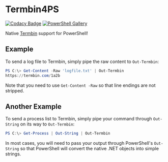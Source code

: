# Termbin4PS

[![Codacy Badge](https://api.codacy.com/project/badge/Grade/f136d39acc914277bc1db3f6c85c6906)](https://app.codacy.com/gh/rhymeswithmogul/Termbin4PS?utm_source=github.com\&utm_medium=referral\&utm_content=rhymeswithmogul/Termbin4PS\&utm_campaign=Badge_Grade_Settings) [![PowerShell Gallery](https://img.shields.io/powershellgallery/dt/Termbin4PS?style=plastic)](https://powershellgallery.com/packages/Termbin4PS/)

Native [Termbin](https://termbin.com) support for PowerShell!

## Example

To send a log file to Termbin, simply pipe the raw content to `Out-Termbin`:

```powershell
PS C:\> Get-Content -Raw 'logfile.txt' | Out-Termbin
https://termbin.com/1a2b
```

Note that you need to use `Get-Content -Raw` so that line endings are not stripped.

## Another Example

To send a process list to Termbin, simply pipe your command through `Out-String` on its way to `Out-Termbin`:

```powershell
PS C:\> Get-Process | Out-String | Out-Termbin
```

In most cases, you will need to pass your output through PowerShell's `Out-String` so that PowerShell will convert the native .NET objects into simple strings.
